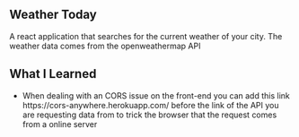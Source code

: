 <h2>Weather Today</h2>

A react application that searches for the current weather of your city. The weather data comes from the openweathermap API

<h2>What I Learned</h2>

<ul>
  <li>When dealing with an CORS issue on the front-end you can add this link https://cors-anywhere.herokuapp.com/ before the link of the API you are requesting data from to trick the browser that the request comes from a online server</li>
</ul>
